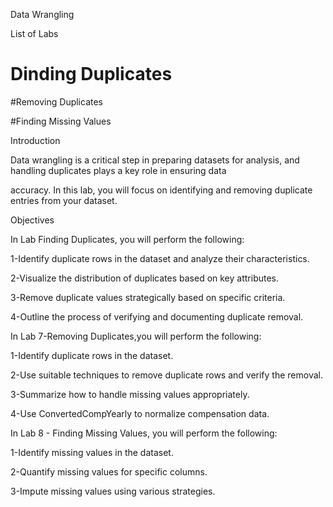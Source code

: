 Data Wrangling 


List of Labs


# Dinding Duplicates

#Removing Duplicates

#Finding Missing Values

Introduction


Data wrangling is a critical step in preparing datasets for analysis, and handling duplicates plays a key role in ensuring data 

accuracy. In this lab, you will focus on identifying and removing duplicate entries from your dataset.



Objectives



In Lab Finding Duplicates, you will perform the following:


1-Identify duplicate rows in the dataset and analyze their characteristics.

2-Visualize the distribution of duplicates based on key attributes.

3-Remove duplicate values strategically based on specific criteria.

4-Outline the process of verifying and documenting duplicate removal.



In Lab 7-Removing Duplicates,you will perform the following:

1-Identify duplicate rows in the dataset.

2-Use suitable techniques to remove duplicate rows and verify the removal.

3-Summarize how to handle missing values appropriately.

4-Use ConvertedCompYearly to normalize compensation data.


In  Lab 8 - Finding Missing Values, you will perform the following:

1-Identify missing values in the dataset.

2-Quantify missing values for specific columns.

3-Impute missing values using various strategies.
